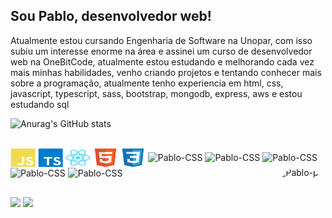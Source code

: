 ## Sou Pablo, desenvolvedor web!

<div>
  <p>Atualmente estou cursando Engenharia de Software na Unopar, com isso subiu um interesse enorme na área e assinei um curso de desenvolvedor web na OneBitCode, atualmente estou estudando e melhorando cada vez mais minhas habilidades, venho criando projetos e tentando conhecer mais sobre a programação, atualmente tenho experiencia em html, css, javascript, typescript, sass, bootstrap, mongodb, express, aws e estou estudando sql
</p>
</div>   

![Anurag's GitHub stats](https://github-readme-stats.vercel.app/api?username=pablofrcosta&theme=dark&show_icons=true)

<div style="display: inline_block"><br>
  <img align="center" alt="Pablo-Js" height="30" width="40" src="https://raw.githubusercontent.com/devicons/devicon/master/icons/javascript/javascript-plain.svg">
  <img align="center" alt="Pablo-Ts" height="30" width="40" src="https://raw.githubusercontent.com/devicons/devicon/master/icons/typescript/typescript-plain.svg">
  <img align="center" alt="Pablo-React" height="30" width="40" src="https://raw.githubusercontent.com/devicons/devicon/master/icons/react/react-original.svg">
  <img align="center" alt="Pablo-HTML" height="30" width="40" src="https://raw.githubusercontent.com/devicons/devicon/master/icons/html5/html5-original.svg">
  <img align="center" alt="Pablo-CSS" height="30" width="40" src="https://raw.githubusercontent.com/devicons/devicon/master/icons/css3/css3-original.svg">
  <img align="center" alt="Pablo-CSS" height="30" width="40" src="https://cdn.jsdelivr.net/gh/devicons/devicon/icons/sass/sass-original.svg" />
  <img align="center" alt="Pablo-CSS" height="30" width="40" src="https://cdn.jsdelivr.net/gh/devicons/devicon/icons/bootstrap/bootstrap-original.svg" />
  <img align="center" alt="Pablo-CSS" height="30" width="40" src="https://cdn.jsdelivr.net/gh/devicons/devicon/icons/postgresql/postgresql-original.svg" />
  <img align="center" alt="Pablo-CSS" height="30" width="40" src="https://cdn.jsdelivr.net/gh/devicons/devicon/icons/mongodb/mongodb-original.svg" />
  <img align="center" alt="Pablo-CSS" height="30" width="40" src="https://cdn.jsdelivr.net/gh/devicons/devicon/icons/nodejs/nodejs-original.svg" />
  <img align="right" alt="Pablo-pic" height="150" style="border-radius:50px;" src="https://cdn.discordapp.com/attachments/829036408474697738/1100244973959524402/giphy.png">
</div>
          
  ##
   
<div> 
  
  <a href="https://www.instagram.com/pablotafc/"><img src="https://img.shields.io/badge/-Instagram-%23E4405F?style=for-the-badge&logo=instagram&logoColor=white" target="_blank"></a>
  <a href="https://www.linkedin.com/in/pablo-fran%C3%A7a-b93881231/"><img src="https://img.shields.io/badge/-LinkedIn-%230077B5?style=for-the-badge&logo=linkedin&logoColor=white" target="_blank"></a> 
  
</div>
